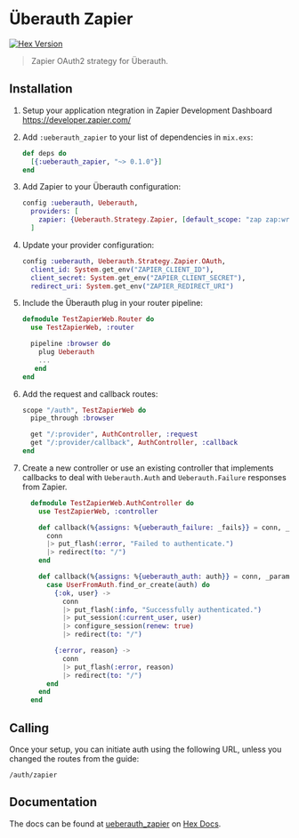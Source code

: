 # Überauth Zapier

[![Hex Version](https://img.shields.io/hexpm/v/ueberauth_zapier.svg)](https://hex.pm/packages/ueberauth_zapier)

> Zapier OAuth2 strategy for Überauth.

## Installation

1. Setup your application ntegration in Zapier Development Dashboard https://developer.zapier.com/

1. Add `:ueberauth_zapier` to your list of dependencies in `mix.exs`:

    ```elixir
    def deps do
      [{:ueberauth_zapier, "~> 0.1.0"}]
    end
    ```

1. Add Zapier to your Überauth configuration:

    ```elixir
    config :ueberauth, Ueberauth,
      providers: [
        zapier: {Ueberauth.Strategy.Zapier, [default_scope: "zap zap:write authentication profile"]},
      ]
    ```

1.  Update your provider configuration:

    ```elixir
    config :ueberauth, Ueberauth.Strategy.Zapier.OAuth,
      client_id: System.get_env("ZAPIER_CLIENT_ID"),
      client_secret: System.get_env("ZAPIER_CLIENT_SECRET"),
      redirect_uri: System.get_env("ZAPIER_REDIRECT_URI")
    ```

1.  Include the Überauth plug in your router pipeline:

    ```elixir
    defmodule TestZapierWeb.Router do
      use TestZapierWeb, :router

      pipeline :browser do
        plug Ueberauth
        ...
       end
    end
    ```

1.  Add the request and callback routes:

    ```elixir
    scope "/auth", TestZapierWeb do
      pipe_through :browser

      get "/:provider", AuthController, :request
      get "/:provider/callback", AuthController, :callback
    end
    ```

1. Create a new controller or use an existing controller that implements callbacks to deal with `Ueberauth.Auth` and `Ueberauth.Failure` responses from Zapier.

    ```elixir
      defmodule TestZapierWeb.AuthController do
        use TestZapierWeb, :controller

        def callback(%{assigns: %{ueberauth_failure: _fails}} = conn, _params) do
          conn
          |> put_flash(:error, "Failed to authenticate.")
          |> redirect(to: "/")
        end

        def callback(%{assigns: %{ueberauth_auth: auth}} = conn, _params) do
          case UserFromAuth.find_or_create(auth) do
            {:ok, user} ->
              conn
              |> put_flash(:info, "Successfully authenticated.")
              |> put_session(:current_user, user)
              |> configure_session(renew: true)
              |> redirect(to: "/")

            {:error, reason} ->
              conn
              |> put_flash(:error, reason)
              |> redirect(to: "/")
          end
        end
      end
    ```

## Calling

Once your setup, you can initiate auth using the following URL, unless you changed the routes from the guide:

    /auth/zapier

## Documentation

The docs can be found at [ueberauth_zapier][package-docs] on [Hex Docs][hex-docs].

[hex-docs]: https://hexdocs.pm
[package-docs]: https://hexdocs.pm/ueberauth_zapier
